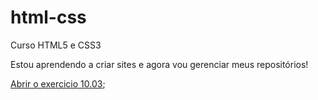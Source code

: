# html-css
 Curso HTML5 e CSS3

 Estou aprendendo a criar sites e agora vou gerenciar meus repositórios!

 <a href="HTML-CSS/desafio10.03./android.html">Abrir o exercicio 10.03</a>;
 
